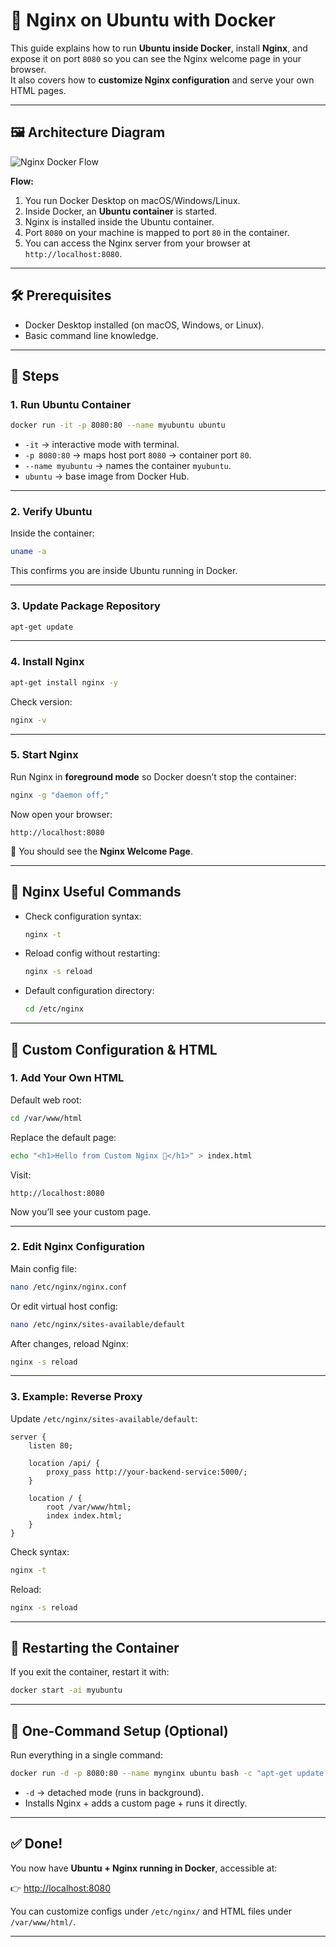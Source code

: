 # 🚀 Nginx on Ubuntu with Docker

This guide explains how to run **Ubuntu inside Docker**, install **Nginx**, and expose it on port `8080` so you can see the Nginx welcome page in your browser.  
It also covers how to **customize Nginx configuration** and serve your own HTML pages.

---

## 🖼 Architecture Diagram

![Nginx Docker Flow](https://raw.githubusercontent.com/amjesh/example-assets/main/nginx-docker-architecture.png)

**Flow:**
1. You run Docker Desktop on macOS/Windows/Linux.
2. Inside Docker, an **Ubuntu container** is started.
3. Nginx is installed inside the Ubuntu container.
4. Port `8080` on your machine is mapped to port `80` in the container.
5. You can access the Nginx server from your browser at `http://localhost:8080`.

---

## 🛠 Prerequisites
- Docker Desktop installed (on macOS, Windows, or Linux).
- Basic command line knowledge.

---

## 🔹 Steps

### 1. Run Ubuntu Container
```bash
docker run -it -p 8080:80 --name myubuntu ubuntu
````

* `-it` → interactive mode with terminal.
* `-p 8080:80` → maps host port `8080` → container port `80`.
* `--name myubuntu` → names the container `myubuntu`.
* `ubuntu` → base image from Docker Hub.

---

### 2. Verify Ubuntu

Inside the container:

```bash
uname -a
```

This confirms you are inside Ubuntu running in Docker.

---

### 3. Update Package Repository

```bash
apt-get update
```

---

### 4. Install Nginx

```bash
apt-get install nginx -y
```

Check version:

```bash
nginx -v
```

---

### 5. Start Nginx

Run Nginx in **foreground mode** so Docker doesn’t stop the container:

```bash
nginx -g "daemon off;"
```

Now open your browser:

```
http://localhost:8080
```

🎉 You should see the **Nginx Welcome Page**.

---

## 🔹 Nginx Useful Commands

* Check configuration syntax:

  ```bash
  nginx -t
  ```
* Reload config without restarting:

  ```bash
  nginx -s reload
  ```
* Default configuration directory:

  ```bash
  cd /etc/nginx
  ```

---

## 🔹 Custom Configuration & HTML

### 1. Add Your Own HTML

Default web root:

```bash
cd /var/www/html
```

Replace the default page:

```bash
echo "<h1>Hello from Custom Nginx 🚀</h1>" > index.html
```

Visit:

```
http://localhost:8080
```

Now you’ll see your custom page.

---

### 2. Edit Nginx Configuration

Main config file:

```bash
nano /etc/nginx/nginx.conf
```

Or edit virtual host config:

```bash
nano /etc/nginx/sites-available/default
```

After changes, reload Nginx:

```bash
nginx -s reload
```

---

### 3. Example: Reverse Proxy

Update `/etc/nginx/sites-available/default`:

```nginx
server {
    listen 80;

    location /api/ {
        proxy_pass http://your-backend-service:5000/;
    }

    location / {
        root /var/www/html;
        index index.html;
    }
}
```

Check syntax:

```bash
nginx -t
```

Reload:

```bash
nginx -s reload
```

---

## 🔹 Restarting the Container

If you exit the container, restart it with:

```bash
docker start -ai myubuntu
```

---

## 🔹 One-Command Setup (Optional)

Run everything in a single command:

```bash
docker run -d -p 8080:80 --name mynginx ubuntu bash -c "apt-get update && apt-get install -y nginx && echo '<h1>Hello from Docker Nginx 🚀</h1>' > /var/www/html/index.html && nginx -g 'daemon off;'"
```

* `-d` → detached mode (runs in background).
* Installs Nginx + adds a custom page + runs it directly.

---

## ✅ Done!

You now have **Ubuntu + Nginx running in Docker**, accessible at:

👉 [http://localhost:8080](http://localhost:8080)

You can customize configs under `/etc/nginx/` and HTML files under `/var/www/html/`.


---


